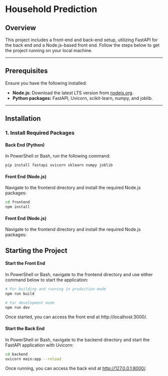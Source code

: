# Household Prediction

## Overview

This project includes a front-end and back-end setup, utilizing FastAPI for the back end and a Node.js-based front end. Follow the steps below to get the project running on your local machine.

---

## Prerequisites

Ensure you have the following installed:
- **Node.js:** Download the latest LTS version from [nodejs.org](https://nodejs.org/en/).
- **Python packages:** FastAPI, Uvicorn, scikit-learn, numpy, and joblib.

---

## Installation

### 1. Install Required Packages

#### Back End (Python)

In PowerShell or Bash, run the following command:

```bash
pip install fastapi uvicorn sklearn numpy joblib
```
#### Front End (Node.js)
Navigate to the frontend directory and install the required Node.js packages:
```bash
cd frontend
npm install
```
#### Front End (Node.js)
Navigate to the frontend directory and install the required Node.js packages:

## Starting the Project
#### Start the Front End
In PowerShell or Bash, navigate to the frontend directory and use either command below to start the application:
```bash
# For building and running in production mode
npm run build 

# For development mode
npm run dev
```
Once started, you can access the front end at http://localhost:3000/.
#### Start the Back End
In PowerShell or Bash, navigate to the backend directory and start the FastAPI application with Uvicorn:
```bash
cd backend
uvicorn main:app --reload
```
Once running, you can access the back end at http://127.0.0.1:8000/.


